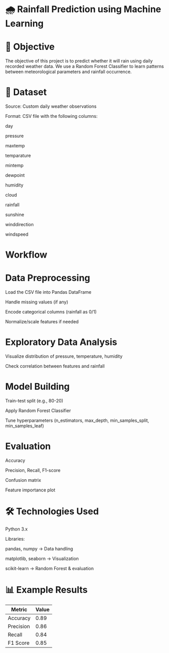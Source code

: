 # 🌧️ Rainfall Prediction using Machine Learning

# 📌 Objective

The objective of this project is to predict whether it will rain using daily recorded weather data.
We use a Random Forest Classifier to learn patterns between meteorological parameters and rainfall occurrence.

# 📂 Dataset
Source: Custom daily weather observations

Format: CSV file with the following columns:

day

pressure

maxtemp

temparature

mintemp

dewpoint

humidity

cloud

rainfall

sunshine

winddirection

windspeed

 # Workflow
 
# Data Preprocessing

Load the CSV file into Pandas DataFrame

Handle missing values (if any)

Encode categorical columns (rainfall as 0/1)

Normalize/scale features if needed

# Exploratory Data Analysis

Visualize distribution of pressure, temperature, humidity

Check correlation between features and rainfall

# Model Building

Train-test split (e.g., 80-20)

Apply Random Forest Classifier

Tune hyperparameters (n_estimators, max_depth, min_samples_split, min_samples_leaf)

# Evaluation

Accuracy

Precision, Recall, F1-score

Confusion matrix

Feature importance plot


# 🛠️ Technologies Used

Python 3.x

Libraries:

pandas, numpy → Data handling

matplotlib, seaborn → Visualization

scikit-learn → Random Forest & evaluation

# 📊 Example Results

| Metric    | Value |
| --------- | ----- |
| Accuracy  | 0.89  |
| Precision | 0.86  |
| Recall    | 0.84  |
| F1 Score  | 0.85  |

